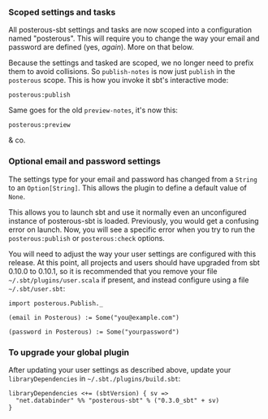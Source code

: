 ### Scoped settings and tasks

All posterous-sbt settings and tasks are now scoped into a
configuration named "posterous". This will require you to change the
way your email and password are defined (yes, *again*). More on that
below.

Because the settings and tasked are scoped, we no longer need to
prefix them to avoid collisions. So `publish-notes` is now just
`publish` in the `posterous` scope. This is how you invoke it sbt's
interactive mode:

    posterous:publish

Same goes for the old `preview-notes`, it's now this:

    posterous:preview

& co.

### Optional email and password settings

The settings type for your email and password has changed from a
`String` to an `Option[String]`. This allows the plugin to define a
default value of `None`.

This allows you to launch sbt and use it normally even an unconfigured
instance of posterous-sbt is loaded. Previously, you would get a
confusing error on launch. Now, you will see a specific error when you
try to run the `posterous:publish` or `posterous:check` options.

You will need to adjust the way your user settings are configured with
this release. At this point, all projects and users should have
upgraded from sbt 0.10.0 to 0.10.1, so it is recommended that you
remove your file `~/.sbt/plugins/user.scala` if present, and instead
configure using a file `~/.sbt/user.sbt`:

    import posterous.Publish._

    (email in Posterous) := Some("you@example.com")

    (password in Posterous) := Some("yourpassword")

### To upgrade your global plugin

After updating your user settings as described above, update your
`libraryDependencies` in `~/.sbt./plugins/build.sbt`:

    libraryDependencies <+= (sbtVersion) { sv =>
      "net.databinder" %% "posterous-sbt" % ("0.3.0_sbt" + sv)
    }
